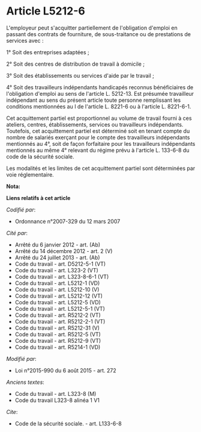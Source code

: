 # Article L5212-6

L'employeur peut s'acquitter partiellement de l'obligation d'emploi en passant des contrats de fourniture, de sous-traitance
ou de prestations de services avec :

1° Soit des entreprises adaptées ;

2° Soit des centres de distribution de travail à domicile ;

3° Soit des établissements ou services d'aide par le travail ;

4° Soit des travailleurs indépendants handicapés reconnus bénéficiaires de l'obligation d'emploi au sens de l'article L.
5212-13. Est présumée travailleur indépendant au sens du présent article toute personne remplissant les conditions
mentionnées au I de l'article L. 8221-6 ou à l'article L. 8221-6-1.  

Cet acquittement partiel est proportionnel au volume de travail fourni à ces ateliers, centres, établissements, services ou
travailleurs indépendants. Toutefois, cet acquittement partiel est déterminé soit en tenant compte du nombre de salariés
exerçant pour le compte des travailleurs indépendants mentionnés au 4°, soit de façon forfaitaire pour les travailleurs
indépendants mentionnés au même 4° relevant du régime prévu à l'article L. 133-6-8 du code de la sécurité sociale. 

Les modalités et les limites de cet acquittement partiel sont déterminées par voie réglementaire.

**Nota:**



**Liens relatifs à cet article**

_Codifié par_:

  - Ordonnance n°2007-329 du 12 mars 2007

_Cité par_:

  - Arrêté du 6 janvier 2012 - art. (Ab)
  - Arrêté du 14 décembre 2012 - art. 2 (V)
  - Arrêté du 24 juillet 2013 - art. (Ab)
  - Code du travail - art. D5212-5-1 (VT)
  - Code du travail - art. L323-2 (VT)
  - Code du travail - art. L323-8-6-1 (VT)
  - Code du travail - art. L5212-1 (VD)
  - Code du travail - art. L5212-10 (V)
  - Code du travail - art. L5212-12 (VT)
  - Code du travail - art. L5212-5 (VD)
  - Code du travail - art. L5212-5-1 (VT)
  - Code du travail - art. R5212-2 (VT)
  - Code du travail - art. R5212-2-1 (VT)
  - Code du travail - art. R5212-31 (V)
  - Code du travail - art. R5212-5 (VT)
  - Code du travail - art. R5212-9 (VT)
  - Code du travail - art. R5214-1 (VD)

_Modifié par_:

  - Loi n°2015-990 du 6 août 2015 - art. 272

_Anciens textes_:

  - Code du travail - art. L323-8 (M)
  - Code du travail L323-8 alinéa 1 V1

_Cite_:

  - Code de la sécurité sociale. - art. L133-6-8
